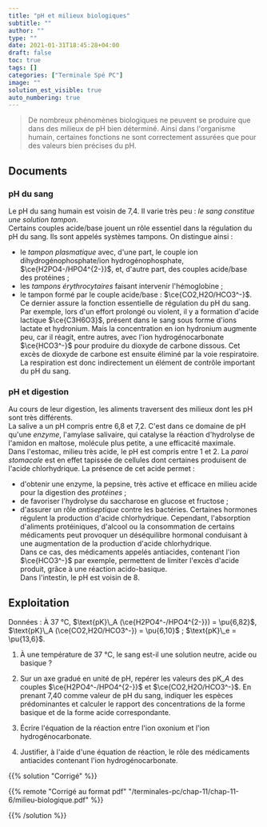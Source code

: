 ```yaml
---
title: "pH et milieux biologiques"
subtitle: ""
author: ""
type: ""
date: 2021-01-31T18:45:28+04:00
draft: false
toc: true
tags: []
categories: ["Terminale Spé PC"]
image: ""
solution_est_visible: true
auto_numbering: true
---
```


> De nombreux phénomènes biologiques ne peuvent se produire que dans des milieux
de pH bien déterminé. Ainsi dans l'organisme humain, certaines fonctions ne sont correctement assurées que pour des valeurs bien précises du pH.

## Documents

### pH du sang

Le pH du sang humain est voisin de 7,4. Il varie très peu : *le sang constitue une solution tampon*.\
Certains couples acide/base jouent un rôle essentiel dans la régulation du pH du sang. Ils sont appelés systèmes tampons. On distingue ainsi :

- le *tampon plasmatique* avec, d'une part, le couple ion dihydrogénophosphate/ion hydrogénophosphate, $\ce{H2PO4-/HPO4^{2-}}$, et, d'autre part, des couples acide/base des protéines ;
- les *tampons érythrocytaires* faisant intervenir l'hémoglobine ;
- le tampon formé par le couple acide/base : $\ce{CO2,H2O/HCO3^-}$. Ce dernier assure la fonction essentielle de régulation du pH du sang.
Par exemple, lors d'un effort prolongé ou violent, il y a formation d'acide lactique $\ce{C3H6O3}$, présent dans le sang sous forme d'ions lactate et hydronium. Mais la concentration en ion hydronium augmente peu, car il réagit, entre autres, avec l'ion hydrogénocarbonate $\ce{HCO3^-}$ pour produire du dioxyde de carbone dissous. Cet excès de dioxyde de carbone est ensuite éliminé par la voie respiratoire.\
La respiration est donc indirectement un élément de contrôle important du pH du sang.

### pH et digestion

Au cours de leur digestion, les aliments traversent des milieux dont les pH sont très différents.\
La salive a un pH compris entre 6,8 et 7,2. C'est dans ce domaine de pH qu'une *enzyme*, l'amylase salivaire, qui catalyse la réaction d'hydrolyse de l'amidon en maltose, molécule plus petite, a une efficacité maximale.\
Dans l'estomac, milieu très acide, le pH est compris entre 1 et 2. La *paroi stomacale* est en effet tapissée de cellules dont certaines produisent de l'acide chlorhydrique. La présence de cet acide permet :

- d'obtenir une enzyme, la pepsine, très active et efficace en milieu acide pour la digestion des *protéines* ;
- de favoriser l'hydrolyse du saccharose en glucose et fructose ;
- d'assurer un rôle *antiseptique* contre les bactéries.
Certaines hormones régulent la production d'acide chlorhydrique. Cependant, l'absorption d'aliments protéiniques, d'alcool ou la consommation de certains médicaments peut provoquer un déséquilibre hormonal conduisant à une augmentation de la production d'acide chlorhydrique.\
Dans ce cas, des médicaments appelés antiacides, contenant l'ion $\ce{HCO3^-}$ par exemple, permettent de limiter l'excès d'acide produit, grâce à une réaction acido-basique.\
Dans l'intestin, le pH est voisin de 8.

## Exploitation

Données
: À 37&nbsp;°C, $\text{pK}\_A (\ce{H2PO4^-/HPO4^{2-}}) = \pu{6,82}$, $\text{pK}\_A (\ce{CO2,H2O/HCO3^-}) = \pu{6,10}$ ; $\text{pK}\_e = \pu{13,6}$.

1. À une température de 37&nbsp;°C, le sang est-il une solution neutre, acide ou basique ?

2. Sur un axe gradué en unité de pH, repérer les valeurs des $\text{pK}\_A$ des couples $\ce{H2PO4^-/HPO4^{2-}}$ et $\ce{CO2,H2O/HCO3^-}$. En prenant 7,40 comme valeur de pH du sang, indiquer les espèces prédominantes et calculer le rapport des concentrations de la forme basique et de la forme acide correspondante.

3. Écrire l'équation de la réaction entre l'ion oxonium et l'ion hydrogénocarbonate.

4. Justifier, à l'aide d'une équation de réaction, le rôle des médicaments antiacides contenant l'ion hydrogénocarbonate.

{{% solution "Corrigé" %}}

{{% remote "Corrigé au format pdf" "/terminales-pc/chap-11/chap-11-6/milieu-biologique.pdf" %}}

{{% /solution %}}

